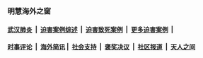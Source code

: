 
### 明慧海外之窗

####  [武汉肺炎](indexes/365.md?t=04202001) &nbsp;|&nbsp;  [迫害案例综述](indexes/328.md?t=04202001) &nbsp;|&nbsp; [迫害致死案例](indexes/277.md?t=04202001)  &nbsp;|&nbsp; [更多迫害案例](indexes/81.md?t=04202001)  &nbsp;|&nbsp; 
####  [时事评论](indexes/19.md?t=04202001) &nbsp;|&nbsp; [海外简讯](indexes/245.md?t=04202001)&nbsp;|&nbsp;  [社会支持](indexes/140.md?t=04202001) &nbsp;|&nbsp; [褒奖决议](indexes/282.md?t=04202001) &nbsp;|&nbsp; [社区报道](indexes/91.md?t=04202001)  &nbsp;|&nbsp; [天人之间](indexes/78.md?t=04202001) 

